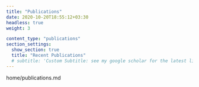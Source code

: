 ```yaml
---
title: "Publications"
date: 2020-10-20T18:55:12+03:30
headless: true
weight: 3

content_type: "publications"
section_settings:
  show_section: true
  title: "Recent Publications"
  # subtitle: 'Custom Subtitle: see my google scholar for the latest list'
---
```


home/publications.md
